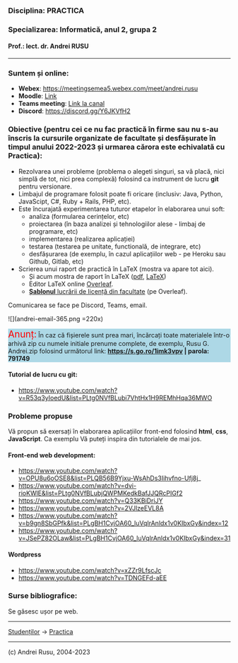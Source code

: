 
### **Disciplina**: PRACTICA

### **Specializarea**: Informatică, anul 2, grupa 2

#### Prof.: lect. dr. Andrei RUSU

---

### Suntem și online: 
- **Webex**: https://meetingsemea5.webex.com/meet/andrei.rusu
- **Moodle**: [Link](https://moodle.univ-ovidius.ro/course/view.php?id=125)
- **Teams meeting**: [Link la canal](https://teams.microsoft.com/l/team/19%3aef55a7d4ec384fab9bd864dd274e8059%40thread.tacv2/conversations?groupId=f03e8a8e-3245-477d-9c5f-a9c4474b1572&tenantId=0ae86a88-e993-4850-9db2-1ff1884f9c8a)
- **Discord**: https://discord.gg/Y6JKVfH2

### Obiective (pentru cei ce nu fac practică în firme sau nu s-au înscris la cursurile organizate de facultate și desfășurate în timpul anului 2022-2023 și urmarea cărora este echivalată cu Practica):

- Rezolvarea unei probleme (problema o alegeti singuri, sa vă placă, nici simplă de tot, nici prea complexă) folosind ca instrument de lucru __git__ pentru versionare. 
- Limbajul de programare folosit poate fi oricare (inclusiv: Java, Python, JavaScipt, C#, Ruby + Rails, PHP, etc).
- Este încurajată experimentarea tuturor etapelor în elaborarea unui soft: 
  - analiza (formularea cerințelor, etc)
  - proiectarea (în baza analizei și tehnologiilor alese - limbaj de programare, etc)
  - implementarea (realizarea aplicației)
  - testarea (testarea pe unitate, functională, de integrare, etc)
  - desfășurarea (de exemplu, în cazul aplicațiilor web - pe Heroku sau Github, Gitlab, etc)
- Scrierea unui raport de practică în LaTeX (mostra va apare tot aici).
  - Și acum mostra de raport în LaTeX ([pdf](https://www.overleaf.com/read/tsgkmrfqjbgz), [LaTeX](https://www.overleaf.com/read/tsgkmrfqjbgz))
  - Editor LaTeX online [Overleaf](https://www.overleaf.com?r=bcec7732&rm=d&rs=b).
  - [**Șablonul** lucrării de licență din facultate](https://www.overleaf.com/read/hsyyrfdwjhdh) (pe Overleaf).  

Comunicarea se face pe Discord, Teams, email.

![](andrei-email-365.png =220x) 

<p style="background-color: lightblue;">
<span style="color: red; font-size: 150%">Anunț:</span>
În caz că fișierele sunt prea mari, încărcați toate materialele într-o arhivă zip cu numele initiale prenume complete, de exemplu, Rusu G. Andrei.zip folosind următorul link: <span style="font-weight: bold;"><a href="https://s.go.ro/1imk3vpv">https://s.go.ro/1imk3vpv</a> | parola: 791749</span> 
</p>

#### Tutorial de lucru cu __git__: 

- https://www.youtube.com/watch?v=R53q3yIoedU&list=PLtg0NVfBLubi7VhtHx1H9REMhHqa36MWO

### Probleme propuse

Vă propun să exersați în elaborarea aplicațiilor front-end folosind __html__, __css__, __JavaScript__. Ca exemplu Vă puteți inspira din tutorialele de mai jos.

#### Front-end web development: 

- https://www.youtube.com/watch?v=OPU8u6oOSE8&list=PLQB56B9Yjxu-WsAhDs3Iihvfno-Ufj8j_ 
- https://www.youtube.com/watch?v=dvi-rioKWlE&list=PLtg0NVfBLubjQWPMKedkBafJJQRcPIGf2
- https://www.youtube.com/watch?v=Q33KBiDriJY
- https://www.youtube.com/watch?v=2VJlzeEVL8A
- https://www.youtube.com/watch?v=b9gn8SbGPfk&list=PLgBH1CvjOA60_luVqIrAnldx1v0KIbxGy&index=12
- https://www.youtube.com/watch?v=JSePZ82OLaw&list=PLgBH1CvjOA60_luVqIrAnldx1v0KIbxGy&index=31



#### Wordpress

- https://www.youtube.com/watch?v=xZZr9LfscJc
- https://www.youtube.com/watch?v=TDNGEFd-aEE


### Surse bibliografice:

Se găsesc ușor pe web. 


***

[Studenților](./) -> [Practica]() 

---

(c) Andrei Rusu, 2004-2023


